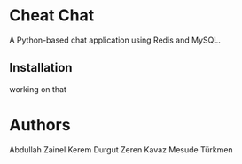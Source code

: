 # Cheat Chat
A Python-based chat application using Redis and MySQL.

## Installation
working on that

# Authors
Abdullah Zainel
Kerem Durgut
Zeren Kavaz 
Mesude Türkmen
